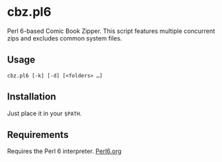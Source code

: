 # cbz.pl6
Perl 6-based Comic Book Zipper. This script features multiple concurrent zips and excludes common system files.

## Usage
`cbz.pl6 [-k] [-d] [<folders> …]`

## Installation
Just place it in your `$PATH`.

## Requirements
Requires the Perl 6 interpreter. [Perl6.org](http://www.perl6.org/downloads)
